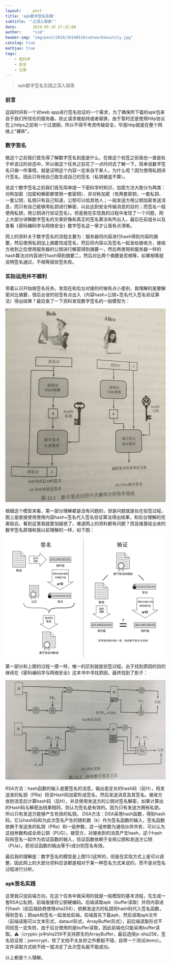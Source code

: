 ```yaml
---
layout:     post
title: 'apk数字签名实践'
subtitle: '"之深入探索"'
date:       2019-05-10 17:22:00
author:     "isQ"
header-img: "img/post/2019/20190510/networkSecutity.jpg"
catalog: true
mathjax: true
tags:
    - 密码学
    - 安全
    - 记录
---
```


> apk数字签名实践之深入探索

### 前言

这段时间有一个对web app进行签名验证的一个需求，为了确保所下载的apk包来自于我们所信任的服务器，防止请求被劫持或者替换，由于暂时还是使用http协议在上https之前有一个过渡期，所以不得不考虑传输安全，毕竟http就是在整个网络上"裸奔"。

### 数字签名

做这个之前我们首先得了解数字签名到底是什么，在做这个验签之前我也一直是处于听说过的状态中，所以做这个任务之前花了一点时间去了解一下。简单说数字签名只做一件事情，就是证明这个内容一定来自于某人，为什么呢？因为使用私钥进行签名，因此只有他自己能生成自己的签名（私钥被盗不算）。

说这个数字签名之前我们首先简单提一下密码学的知识，加密方法大致分为两类：对称加密（加密和解密都使用一套密钥）、非对称加密（有两套密钥，一套私钥、一套公钥，私钥只有自己知道，公钥可以给其他人；一般发送方用公钥加密发送消息，而只有自己能够用私钥进行解密，以此达到安全传输消息的目的；而签名一般使用私钥，用公钥进行验证签名）。但是我在实现我的过程中发现了一个问题，网上大部分讲解数字签名的文章好像和真正的签名算法有所出入，最后在前组长以及查看《密码编码学与网络安全》数字签名这一章才让我有点清晰。

网上的资料关于数字签名的流程主要为：服务器将内容进行hash得到内容的摘要，然后使用私钥加上摘要完成签名，然后将内容以及签名一起发给接收方，接收方收到之后使用服务器的公钥进行解密得到摘要一，然后再使用和服务器一样的hash算法对内容进行hash得到摘要二，然后对比两个摘要是否相等，如果相等就说明签名通过，不相等就验签失败。

### 实际运用并不顺利

带着认识开始做签名任务，发现在和后台对接的时候有点小差别，我理解的是要解密对比摘要，很后台说的验签有点出入（内容hash+公钥+签名代入签名验证算法）得出结果？最后查了一下资料发现数字签名的一般模型为：

![数字签名基本模型](/img/post/2019/20190510/signature_model.png)

根据这个模型来看，第一部分理解都是没有问题的，但是问题就是处在验签过程，图上是直接使用使用内容hash+签名代入签名验证算法得出结果，和后台理解的完美贴合。看到这里我就更加疑惑了，难道网上的资料都有问题？而且维基给出来的数字签名原理和我以前理解的一样，如下图：

![维基数字签名原理](/img/post/2019/20190510/digital_signature.svg.png)

第一部分和上图的过程一摸一样，唯一的区别就是验签过程。出于找到原因的目的继续在《密码编码学与网络安全》这本书中寻找原因，最终找到了影子：

![两种签名方法](/img/post/2019/20190510/signature_method.png)

RSA方法：hash函数的输入是要签名的消息，输出是定长的hash码（前H），用发送发的私钥（PRa）将该Hash码加密形成签名，然后发送消息及其签名。接收方收到消息后计算hash码（后H），并且使用发送方的公钥对签名解密，如果计算出的Hash码与解密出结果相同，则认为签名是有效的。因为只有发送方拥有私钥，所以只有发送方能够产生有效的私钥。
DSA方法：DSA采用hash函数，得到hash码，它以hash码和为此次签名产生的随机数（k）作为签名函数的输入，签名函数依赖于发送发的私钥（PRa）和一组参数，这一组参数为通信伙伴共有，可以认为这组参数构成全局公钥（PUG）。接受方，对接收到的消息产生hash，这个hash码和签名一起作为验证函数的输入，验证函数依赖于全局公钥和发送方公钥（PUa）。若验证函数的输出等于r成分则签名有效。

最后我的理解是：数字签名的模型是上图13.1这样的，但是在实现方式上是可以调整，因此网上的大部分资料应该都是相对于某一种签名方式来说的，而不是对签名过程进行分析。

### apk签名实践

这里我只说前端方向，在这个任务中我采用的就是一般模型的基本流程，先生成一套RSA公私钥，前端直接将公钥硬编码。后端读取apk（buffer读取）并将内容进行hash（前后端协商使用sha256），依赖发送方的私钥将hash码代入签名函数，得到签名；把apk和签名一起发给前端，前端首先下载apk，然后读取apk文件（前端读取可以文本形式、dataurl形式、ArrayBuffer形式），前后端读取形式不同验签一定失败，由于后台使用的是buffer读取，因此前端也只能采用buffer读取。⚠️（crypto-js中sha256不支持原生的ArrayBuffer，最后选择js-sha256，签名验证库：jsencrypt，除了文档不太友好之外都挺不错，自带一个测试demo）。文件读取方式统不统一就决定了此次签名能不能成功。

以上都是个人理解。
